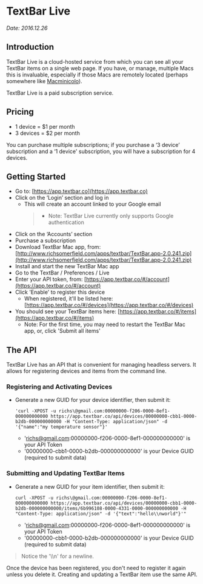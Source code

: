 # TextBar Live

_Date: 2016.12.26_

## Introduction
TextBar Live is a cloud-hosted service from which you can see all your TextBar items on a single web page. If you have, or manage, multiple Macs this is invaluable, especially if those Macs are remotely located (perhaps somewhere like [Macminicolo](https://macminicolo.net)).

TextBar Live is a paid subscription service.

## Pricing
* 1 device = $1 per month
* 3 devices = $2 per month

You can purchase multiple subscriptions; if you purchase a ‘3 device’ subscription and a ‘1 device' subscription, you will have a subscription for 4 devices.

## Getting Started
* Go to: [https://app.textbar.co](https://app.textbar.co)
* Click on the ‘Login’ section and log in
	* This will create an account linked to your Google email
		> * Note: TextBar Live currently only supports Google authentication
* Click on the ‘Accounts’ section
* Purchase a subscription
* Download TextBar Mac app, from:
 [http://www.richsomerfield.com/apps/textbar/TextBar.app-2.0.241.zip](http://www.richsomerfield.com/apps/textbar/TextBar.app-2.0.241.zip)
* Install and start the new TextBar Mac app
* Go to the TextBar / Preferences / Live
* Enter your API token, from: [https://app.textbar.co/#/account](https://app.textbar.co/#/account)
* Click 'Enable' to register this device
	* When registered, it'll be listed here: [https://app.textbar.co/#/devices](https://app.textbar.co/#/devices)
* You should see your TextBar items here: [https://app.textbar.co/#/items](https://app.textbar.co/#/items)
	* Note: For the first time, you may need to restart the TextBar Mac app, or, click 'Submit all items'

## The API

TextBar Live has an API that is convenient for managing headless servers. It allows for registering devices and items from the command line.

### Registering and Activating Devices

-   Generate a new GUID for your device identifier, then submit it:

	`'curl -XPOST -u richs\@gmail.com:00000000-f206-0000-8ef1-000000000000
    https://app.textbar.co/api/devices/00000000-cbb1-0000-b2db-000000000000 -H
    "Content-Type: application/json" -d '{"name":"my temperature sensor"}'`

	* 'richs@gmail.com:00000000-f206-0000-8ef1-000000000000' is your API Token
	* '00000000-cbb1-0000-b2db-000000000000' is your Device GUID (required to submit data)


### Submitting and Updating TextBar Items

-   Generate a new GUID for your item identifier, then submit it:

	`curl -XPOST -u richs\@gmail.com:00000000-f206-0000-8ef1-000000000000
    https://app.textbar.co/api/devices/00000000-cbb1-0000-b2db-000000000000/items/6b996108-0000-4331-0000-000000000000
    -H "Content-Type: application/json" -d '{"text":"hello\\nworld"}'"`

	* 'richs@gmail.com:00000000-f206-0000-8ef1-000000000000' is your API Token
	* '00000000-cbb1-0000-b2db-000000000000' is your Device GUID (required to submit data)


> Notice the '\\\\n' for a newline.

Once the device has been registered, you don't need to register it again unless you delete it. Creating and updating a TextBar item use the same API.